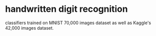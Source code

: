 # handwritten digit recognition

classifiers trained on MNIST 70,000 images dataset as well as Kaggle's 42,000 images dataset.
